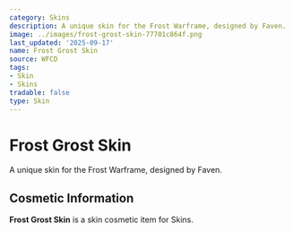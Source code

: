 ```yaml
---
category: Skins
description: A unique skin for the Frost Warframe, designed by Faven.
image: ../images/frost-grost-skin-77701c864f.png
last_updated: '2025-09-17'
name: Frost Grost Skin
source: WFCD
tags:
- Skin
- Skins
tradable: false
type: Skin
---
```


# Frost Grost Skin

A unique skin for the Frost Warframe, designed by Faven.

## Cosmetic Information

**Frost Grost Skin** is a skin cosmetic item for Skins.

